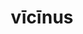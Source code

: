 ---
title: vīcīnus
meaning: neighboring, nearby
ch: 1
pos: totadjective
femstem: vīcīn
femend: a
neutstem: vīcīn
neutend: um
---